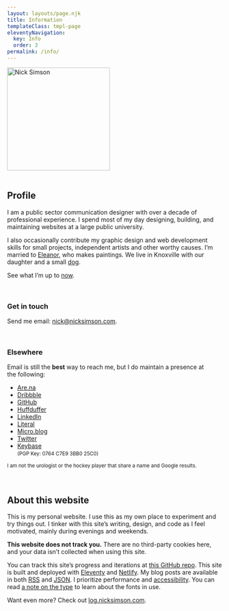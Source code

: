```yaml
---
layout: layouts/page.njk
title: Information
templateClass: tmpl-page
eleventyNavigation:
  key: Info
  order: 3
permalink: /info/
---
```


<div class="row">

<div class="grid-fourth grid-last flow">
<div class="bg-color-cycle img-circle" style="max-width:240px">
        <img src="/img/misc/diffuse-nick-profile-blue.png" alt="Nick Simson" width="240" class="img-circle img-multiply u-photo"/>
        </div>
&nbsp;
</div>

<div class="grid-three-fourths flow">

## Profile

I am a public sector communication designer with over a decade of professional experience. I spend most of my day designing, building, and maintaining websites at a large public university.

I also occasionally contribute my graphic design and web development skills for small projects, independent artists and other worthy causes. I’m married to [Eleanor](https://eleanoraldrich.com), who makes paintings. We live in Knoxville with our daughter and a small [dog](https://dogsof.dev/dogs/zelda/).

See what I’m up to [now](/now/).

&nbsp;

### Get in touch

Send me email: [nick@nicksimson.com](mailto:nick@nicksimson.com).

&nbsp;

### Elsewhere

Email is still the <strong>best</strong> way to reach me, but I do maintain a presence at the&nbsp;following:


<ul class="list-multi-col">
<li><a href="https://www.are.na/nick-simson" rel="me">Are.na</a></li>
<li><a href="https://dribbble.com/nsmsn/" rel="me">Dribbble</a></li>
<li><a href="https://github.com/nsmsn" rel="me">GitHub</a></li>
<li><a href="https://huffduffer.com/nsmsn" rel="me">Huffduffer</a></li>
<li><a href="https://www.linkedin.com/in/nsmsn/" rel="me">LinkedIn</a></li>
<li><a href="https://literal.club/nsmsn" rel="me">Literal</a></li>
<li><a href="http://micro.blog/nsmsn" rel="me">Micro.blog</a></li>
<li><a href="https://twitter.com/nsmsn" rel="me">Twitter</a></li>
<li><a href="https://keybase.io/nsmsn" rel="me">Keybase</a><br /><small class="mono">(PGP Key: 0764 C7E9 3BB0 25C0)</small></li>
</ul>

<small>I am not the urologist or the hockey player that share a name and Google results.</small>

&nbsp;

## About this website

This is my personal website. I use this as my own place to experiment and try things out. I tinker with this site’s writing, design, and code as I feel motivated, mainly during evenings and weekends.

<strong>This website does not track you.</strong> There are no third-party cookies here, and your data isn’t collected when using this site.

You can track this site’s progress and iterations at [this GitHub repo](https://github.com/nsmsn/nicksimsondotcom). This site is built and deployed with [Eleventy](https://11ty.dev/) and [Netlify](https://netlify.com). My blog posts are available in both [RSS](https://www.nicksimson.com/feed/feed.xml) and [JSON](https://www.nicksimson.com/feed/feed.json). I prioritize performance and <a href="/accessibility">accessibility</a>. You can read [a note on the type](/type) to learn about the fonts in use.

Want even more? Check out [log.nicksimson.com](https://log.nicksimson.com).

</div>

</div>

